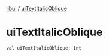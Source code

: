 [libui](index.md) / [uiTextItalicOblique](./ui-text-italic-oblique.md)

# uiTextItalicOblique

`val uiTextItalicOblique: Int`